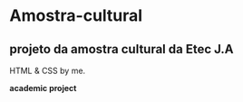 # Amostra-cultural

## projeto da amostra cultural da Etec J.A

HTML & CSS by me.

**academic project**
